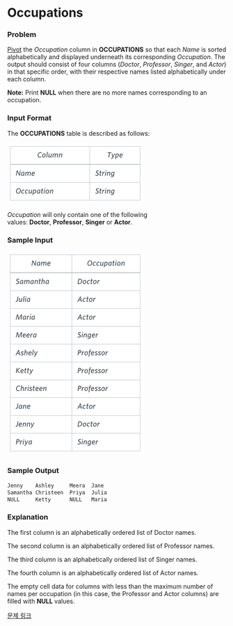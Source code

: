 # Occupations

### Problem

[Pivot](https://en.wikipedia.org/wiki/Pivot_table) the *Occupation* column in **OCCUPATIONS** so that each *Name* is sorted alphabetically and displayed underneath its corresponding *Occupation*. The output should consist of four columns (*Doctor*, *Professor*, *Singer*, and *Actor*) in that specific order, with their respective names listed alphabetically under each column.

**Note:** Print **NULL** when there are no more names corresponding to an occupation.

### Input Format

The **OCCUPATIONS** table is described as follows:

![image.png](image.png)

*Occupation* will only contain one of the following values: **Doctor**, **Professor**, **Singer** or **Actor**.

### **Sample Input**

![image.png](image%201.png)

### **Sample Output**

```
Jenny    Ashley     Meera  Jane
Samantha Christeen  Priya  Julia
NULL     Ketty      NULL   Maria
```

### **Explanation**

The first column is an alphabetically ordered list of Doctor names.

The second column is an alphabetically ordered list of Professor names.

The third column is an alphabetically ordered list of Singer names.

The fourth column is an alphabetically ordered list of Actor names.

The empty cell data for columns with less than the maximum number of names per occupation (in this case, the Professor and Actor columns) are filled with **NULL** values.

[문제 링크](https://www.hackerrank.com/challenges/occupations/problem?isFullScreen=true)